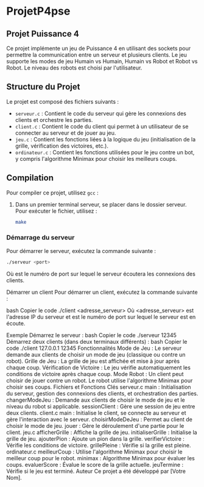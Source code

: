 # ProjetP4pse

## Projet Puissance 4

Ce projet implémente un jeu de Puissance 4 en utilisant des sockets pour permettre la communication entre un serveur et plusieurs clients. Le jeu supporte les modes de jeu Humain vs Humain, Humain vs Robot et Robot vs Robot. Le niveau des robots est choisi par l'utilisateur.

## Structure du Projet

Le projet est composé des fichiers suivants :

- `serveur.c` : Contient le code du serveur qui gère les connexions des clients et orchestre les parties.
- `client.c` : Contient le code du client qui permet à un utilisateur de se connecter au serveur et de jouer au jeu.
- `jeu.c` : Contient les fonctions liées à la logique du jeu (initialisation de la grille, vérification des victoires, etc.).
- `ordinateur.c` : Contient les fonctions utilisées pour le jeu contre un bot, y compris l'algorithme Minimax pour choisir les meilleurs coups.

## Compilation

Pour compiler ce projet, utilisez `gcc` :

1. Dans un premier terminal serveur, se placer dans le dossier serveur. Pour exécuter le fichier, utilisez :

    ```sh
    make
    ```

### Démarrage du serveur

Pour démarrer le serveur, exécutez la commande suivante :

```sh
./serveur <port>
```
Où <port> est le numéro de port sur lequel le serveur écoutera les connexions des clients.

Démarrer un client
Pour démarrer un client, exécutez la commande suivante :

bash
Copier le code
./client <adresse_serveur> <port>
Où <adresse_serveur> est l'adresse IP du serveur et <port> est le numéro de port sur lequel le serveur est en écoute.

Exemple
Démarrez le serveur :
bash
Copier le code
./serveur 12345
Démarrez deux clients (dans deux terminaux différents) :
bash
Copier le code
./client 127.0.0.1 12345
Fonctionnalités
Mode de Jeu : Le serveur demande aux clients de choisir un mode de jeu (classique ou contre un robot).
Grille de Jeu : La grille de jeu est affichée et mise à jour après chaque coup.
Vérification de Victoire : Le jeu vérifie automatiquement les conditions de victoire après chaque coup.
Mode Robot : Un client peut choisir de jouer contre un robot. Le robot utilise l'algorithme Minimax pour choisir ses coups.
Fichiers et Fonctions Clés
serveur.c
main : Initialisation du serveur, gestion des connexions des clients, et orchestration des parties.
changerModeJeu : Demande aux clients de choisir le mode de jeu et le niveau du robot si applicable.
sessionClient : Gère une session de jeu entre deux clients.
client.c
main : Initialise le client, se connecte au serveur et gère l'interaction avec le serveur.
choisirModeDeJeu : Permet au client de choisir le mode de jeu.
jouer : Gère le déroulement d'une partie pour le client.
jeu.c
afficherGrille : Affiche la grille de jeu.
initialiserGrille : Initialise la grille de jeu.
ajouterPion : Ajoute un pion dans la grille.
verifierVictoire : Vérifie les conditions de victoire.
grillePleine : Vérifie si la grille est pleine.
ordinateur.c
meilleurCoup : Utilise l'algorithme Minimax pour choisir le meilleur coup pour le robot.
minimax : Algorithme Minimax pour évaluer les coups.
evaluerScore : Évalue le score de la grille actuelle.
jeuTermine : Vérifie si le jeu est terminé.
Auteur
Ce projet a été développé par [Votre Nom].

